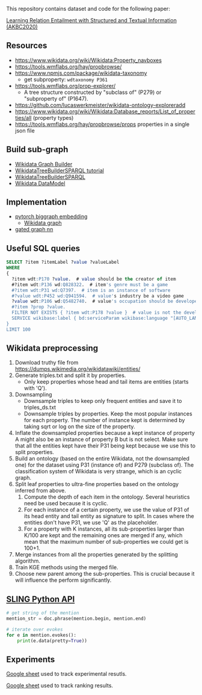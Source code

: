 This repository contains dataset and code for the following paper:

[Learning Relation Entailment with Structured and Textual Information (AKBC2020)](https://openreview.net/forum?id=ToTf_MX7Vn)

## Resources

- https://www.wikidata.org/wiki/Wikidata:Property_navboxes
- https://tools.wmflabs.org/hay/propbrowse/
- https://www.npmjs.com/package/wikidata-taxonomy
    - get subproperty: `wdtaxonomy P361`
- https://tools.wmflabs.org/prop-explorer/
    - A tree structure constructed by "subclass of" (P279) or "subproperty of" (P1647).
- https://github.com/lucaswerkmeister/wikidata-ontology-exploreradd 
- https://www.wikidata.org/wiki/Wikidata:Database_reports/List_of_properties/all (property types)
- https://tools.wmflabs.org/hay/propbrowse/props properties in a single json file

## Build sub-graph

- [Wikidata Graph Builder](https://angryloki.github.io/wikidata-graph-builder/)
- [WikidataTreeBuilderSPARQL tutorial](https://medium.com/u-change/exploring-wikidata-for-nlp-24c4a7babf0f)
- [WikidataTreeBuilderSPARQL](https://github.com/petartodorov/WikidataTreeBuilderSPARQL)
- [Wikidata DataModel](https://www.mediawiki.org/wiki/Wikibase/DataModel/Primer)

## Implementation

- [pytorch biggraph embedding](https://ai.facebook.com/blog/open-sourcing-pytorch-biggraph-for-faster-embeddings-of-extremely-large-graphs/)
    - [Wikidata graph](https://torchbiggraph.readthedocs.io/en/latest/pretrained_embeddings.html#wikidata)
- [gated graph nn](https://github.com/pcyin/pytorch-gated-graph-neural-network/)


## Useful SQL queries

```SQL
SELECT ?item ?itemLabel ?value ?valueLabel 
WHERE 
{
  ?item wdt:P170 ?value.  # value should be the creator of item
  #?item wdt:P136 wd:Q828322.  # item's genre must be a game
  #?item wdt:P31 wd:Q7397.  # item is an instance of software
  #?value wdt:P452 wd:Q941594.  # value's industry be a video game
  ?value wdt:P106 wd:Q5482740.  # value's occupation should be developer
  #?item ?prop ?value.
  FILTER NOT EXISTS { ?item wdt:P178 ?value }  # value is not the developer of item
  SERVICE wikibase:label { bd:serviceParam wikibase:language "[AUTO_LANGUAGE],en". }
}
LIMIT 100
```

## Wikidata preprocessing

1. Download truthy file from https://dumps.wikimedia.org/wikidatawiki/entities/
2. Generate triples.txt and split it by properties.
    - Only keep properties whose head and tail items are entities (starts with 'Q').
3. Downsampling
    - Downsample triples to keep only frequent entities and save it to triples_ds.txt
    - Downsample triples by properties. Keep the most popular instances for each property. 
    The number of instance kept is determined by taking sqrt or log on the size of the property.
4. Inflate the downsampled properties because a kept instance of property A might also be an instance of property B but is not select.
Make sure that all the entities kept have their P31 being kept because we use this to split properties.
5. Build an ontology (based on the entire Wikidata, not the downsampled one) for the dataset using P31 (instance of) and P279 (subclass of). 
The classification system of Wikidata is very strange, which is an cyclic graph.
6. Split leaf properties to ultra-fine properties based on the ontology inferred from above.
    1. Compute the depth of each item in the ontology. Several heuristics need be used because it is cyclic.
    2. For each instance of a certain property, we use the value of P31 of its head entity and tail entity as signature to split.
    In cases where the entities don't have P31, we use 'Q' as the placeholder.
    3. For a property with K instances, all its sub-properties larger than K/100 are kept and the remaining ones are merged if any, 
    which mean that the maximum number of sub-properties we could get is 100+1.
7. Merge instances from all the properties generated by the splitting algorithm.
8. Train KGE methods using the merged file.
9. Choose new parent among the sub-properties. This is crucial because it will influence the perform significantly.

## [SLING Python API](https://github.com/google/sling/blob/master/doc/guide/pyapi.md)

```python
# get string of the mention
mention_str = doc.phrase(mention.begin, mention.end)

# iterate over evokes
for e in mention.evokes():
    print(e.data(pretty=True))
```

## Experiments

[Google sheet](https://docs.google.com/spreadsheets/d/17jdKww8Ao6B8ahfjQMhQ3dzlBWdc1zAHSxcU6yz8nf8/edit?usp=sharing) used to track experimental resutls.

[Google sheet](https://docs.google.com/spreadsheets/d/13YP1EvgpxYohdSOQZgf_SzoLwEcTFpLprqOt8uuPiRE/edit?usp=sharing) used to track ranking results.
